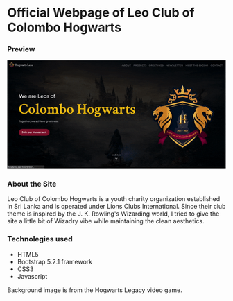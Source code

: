 # Official Webpage of Leo Club of Colombo Hogwarts

### Preview

![Initial loading](/GithubCover/GithubCover.gif)

### About the Site

Leo Club of Colombo Hogwarts is a youth charity organization established in Sri Lanka and is operated under Lions Clubs International. Since their club theme is inspired by the J. K. Rowling's Wizarding world, I tried to give the site a little bit of Wizadry vibe while maintaining the clean aesthetics.

### Technolegies used

- HTML5
- Bootstrap 5.2.1 framework
- CSS3
- Javascript

Background image is from the Hogwarts Legacy video game.
